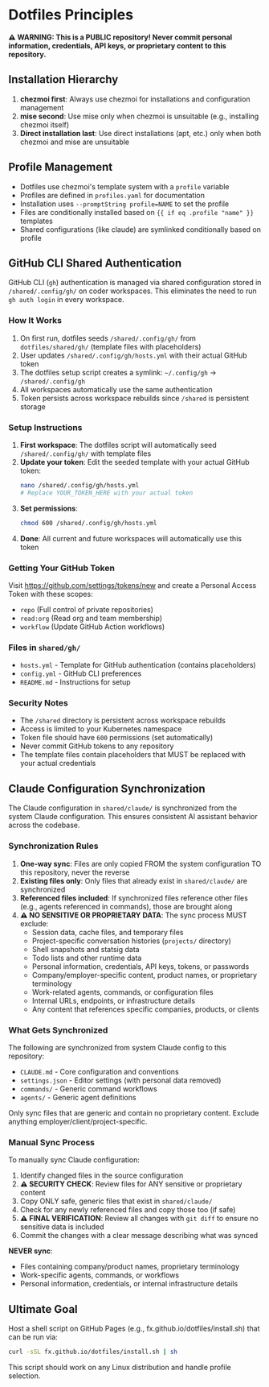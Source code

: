 # Dotfiles Principles

**⚠️ WARNING: This is a PUBLIC repository! Never commit personal information, credentials, API keys, or proprietary content to this repository.**

## Installation Hierarchy

1. **chezmoi first**: Always use chezmoi for installations and configuration management
2. **mise second**: Use mise only when chezmoi is unsuitable (e.g., installing chezmoi itself)
3. **Direct installation last**: Use direct installations (apt, etc.) only when both chezmoi and mise are unsuitable

## Profile Management

- Dotfiles use chezmoi's template system with a `profile` variable
- Profiles are defined in `profiles.yaml` for documentation
- Installation uses `--promptString profile=NAME` to set the profile
- Files are conditionally installed based on `{{ if eq .profile "name" }}` templates
- Shared configurations (like claude) are symlinked conditionally based on profile

## GitHub CLI Shared Authentication

GitHub CLI (`gh`) authentication is managed via shared configuration stored in `/shared/.config/gh/` on coder workspaces. This eliminates the need to run `gh auth login` in every workspace.

### How It Works

1. On first run, dotfiles seeds `/shared/.config/gh/` from `dotfiles/shared/gh/` (template files with placeholders)
2. User updates `/shared/.config/gh/hosts.yml` with their actual GitHub token
3. The dotfiles setup script creates a symlink: `~/.config/gh` → `/shared/.config/gh`
4. All workspaces automatically use the same authentication
5. Token persists across workspace rebuilds since `/shared` is persistent storage

### Setup Instructions

1. **First workspace**: The dotfiles script will automatically seed `/shared/.config/gh/` with template files
2. **Update your token**: Edit the seeded template with your actual GitHub token:
   ```bash
   nano /shared/.config/gh/hosts.yml
   # Replace YOUR_TOKEN_HERE with your actual token
   ```
3. **Set permissions**:
   ```bash
   chmod 600 /shared/.config/gh/hosts.yml
   ```
4. **Done**: All current and future workspaces will automatically use this token

### Getting Your GitHub Token

Visit https://github.com/settings/tokens/new and create a Personal Access Token with these scopes:
- `repo` (Full control of private repositories)
- `read:org` (Read org and team membership)
- `workflow` (Update GitHub Action workflows)

### Files in `shared/gh/`

- `hosts.yml` - Template for GitHub authentication (contains placeholders)
- `config.yml` - GitHub CLI preferences
- `README.md` - Instructions for setup

### Security Notes

- The `/shared` directory is persistent across workspace rebuilds
- Access is limited to your Kubernetes namespace
- Token file should have `600` permissions (set automatically)
- Never commit GitHub tokens to any repository
- The template files contain placeholders that MUST be replaced with your actual credentials

## Claude Configuration Synchronization

The Claude configuration in `shared/claude/` is synchronized from the system Claude configuration. This ensures consistent AI assistant behavior across the codebase.

### Synchronization Rules

1. **One-way sync**: Files are only copied FROM the system configuration TO this repository, never the reverse
2. **Existing files only**: Only files that already exist in `shared/claude/` are synchronized
3. **Referenced files included**: If synchronized files reference other files (e.g., agents referenced in commands), those are brought along
4. **⚠️ NO SENSITIVE OR PROPRIETARY DATA**: The sync process MUST exclude:
   - Session data, cache files, and temporary files
   - Project-specific conversation histories (`projects/` directory)
   - Shell snapshots and statsig data
   - Todo lists and other runtime data
   - Personal information, credentials, API keys, tokens, or passwords
   - Company/employer-specific content, product names, or proprietary terminology
   - Work-related agents, commands, or configuration files
   - Internal URLs, endpoints, or infrastructure details
   - Any content that references specific companies, products, or clients

### What Gets Synchronized

The following are synchronized from system Claude config to this repository:
- `CLAUDE.md` - Core configuration and conventions
- `settings.json` - Editor settings (with personal data removed)
- `commands/` - Generic command workflows
- `agents/` - Generic agent definitions

Only sync files that are generic and contain no proprietary content. Exclude anything employer/client/project-specific.

### Manual Sync Process

To manually sync Claude configuration:
1. Identify changed files in the source configuration
2. **⚠️ SECURITY CHECK**: Review files for ANY sensitive or proprietary content
3. Copy ONLY safe, generic files that exist in `shared/claude/`
4. Check for any newly referenced files and copy those too (if safe)
5. **⚠️ FINAL VERIFICATION**: Review all changes with `git diff` to ensure no sensitive data is included
6. Commit the changes with a clear message describing what was synced

**NEVER sync**:
- Files containing company/product names, proprietary terminology
- Work-specific agents, commands, or workflows
- Personal information, credentials, or internal infrastructure details

## Ultimate Goal

Host a shell script on GitHub Pages (e.g., fx.github.io/dotfiles/install.sh) that can be run via:
```bash
curl -sSL fx.github.io/dotfiles/install.sh | sh
```

This script should work on any Linux distribution and handle profile selection.